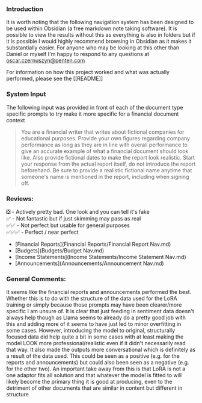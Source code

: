 ### Introduction
It is worth noting that the following navigation system has been designed to be used within Obsidian (a free markdown note taking software). It is possible to view the results without this as everything is also in folders but if it is possible I would highly recommend browsing in Obsidian as it makes it substantially easier. For anyone who may be looking at this other than Daniel or myself I'm happy to respond to any questions at oscar.czernuszyn@penten.com

For information on how this project worked and what was actually performed, please see the [[README]]

### System Input

The following input was provided in front of each of the document type specific prompts to try make it more specific for a financial document context

> You are a financial writer that writes about fictional companies for educational purposes. 
> Provide your own figures regarding company performance as long as they are in line with overall performance to give an accurate example of what a financial document should look like. 
> Also provide fictional dates to make the report look realistic. 
> Start your response from the actual report itself, do not introduce the report beforehand. 
> Be sure to provide a realistic fictional name anytime that someone's name is mentioned in the report, including when signing off. 

### Reviews:
❎ - Actively pretty bad. One look and you can tell it's fake  
✅ - Not fantastic but if just skimming may pass as real   
✅✅ - Not perfect but usable for general purposes   
✅✅✅ - Perfect / near perfect   

- [Financial Reports](Financial Reports/Financial Report Nav.md)
- [Budgets](Budgets/Budget Nav.md)
- [Income Statements](Income Statements/Income Statement Nav.md)
- [Announcements](Announcements/Announcement Nav.md)

### General Comments:
It seems like the financial reports and announcements performed the best. Whether this is to do with the structure of the data used for the LoRA training or simply because those prompts may have been clearer/more specific I am unsure of. It is clear that just feeding in sentiment data doesn't always help though as Llama seems to already do a pretty good job with this and adding more of it seems to have just led to minor overfitting in some cases. However, introducing the model to original, structurally focused data did help quite a bit in some cases with at least making the model LOOK more professional/realistic even if it didn't necessarily read that way. It also made the outputs more conversational which is definitely as a result of the data used. This could be seen as a positive (e.g. for the reports and announcements) but could also been seen as a negative (e.g. for the other two). An important take away from this is that LoRA is not a one adaptor fits all solution and that whatever the model is fitted to will likely become the primary thing it is good at producing, even to the detriment of other documents that are similar in content but different in structure

